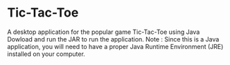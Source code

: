 # Tic-Tac-Toe
A desktop application for the popular game Tic-Tac-Toe using Java
Dowload and run the JAR to run the application.
Note : Since this is a Java application, you will need to have a proper Java Runtime Environment (JRE)
        installed on your computer.
